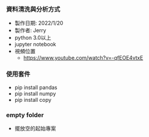 ### 資料清洗與分析方式
- 製作日期: 2022/1/20
- 製作者: Jerry
- python 3.0以上
- jupyter notebook
- 視頻位置
    - https://www.youtube.com/watch?v=-qfEOE4vtxE
    
### 使用套件
- pip install pandas 
- pip install numpy
- pip install copy

### empty folder
- 擺放空的起始專案

